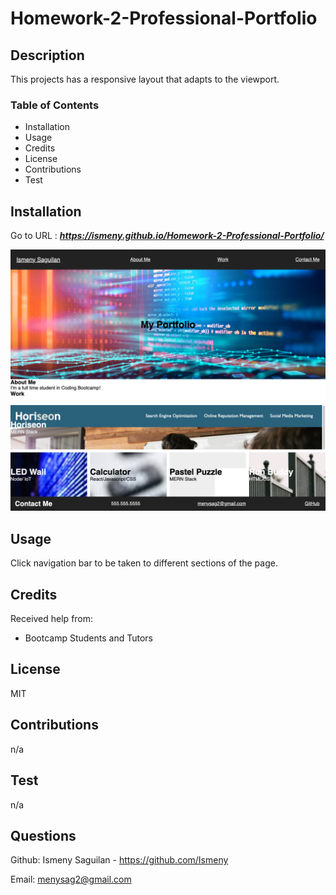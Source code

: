 # Homework-2-Professional-Portfolio

## Description
This projects has a responsive layout that adapts to the viewport.


### Table of Contents 
* Installation
* Usage
* Credits
* License
* Contributions
* Test

## Installation
Go to URL : ***https://ismeny.github.io/Homework-2-Professional-Portfolio/***

![Screenshot](assets/screenshot.png)



## Usage
Click navigation bar to be taken to different sections of the page. 
## Credits
Received help from:
* Bootcamp Students and Tutors
## License
MIT

## Contributions
n/a
## Test
n/a
## Questions
Github: Ismeny Saguilan - https://github.com/Ismeny 



Email: menysag2@gmail.com